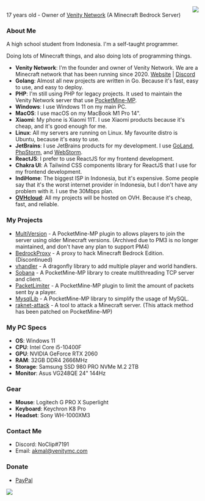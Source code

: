 <img src="https://github-readme-stats.vercel.app/api?username=AkmalFairuz&theme=vue&show_icons=true&count_private=true&include_all_commits=true" align="right"/>

17 years old - Owner of [Venity Network](https://github.com/VenityNetwork) (A Minecraft Bedrock Server)

### About Me

A high school student from Indonesia. I'm a self-taught programmer.

Doing lots of Minecraft things, and also doing lots of programming things.

- **Venity Network**: I'm the founder and owner of Venity Network. We are a Minecraft network that has been running since 2020. [Website](https://venitymc.com) | [Discord](https://venitymc.com/discord)
- **Golang**: Almost all new projects are written in Go. Because it's fast, easy to use, and easy to deploy.
- **PHP**: I'm still using PHP for legacy projects. It used to maintain the Venity Network server that use [PocketMine-MP](https://github.com/pmmp/PocketMine-MP).
- **Windows**: I use Windows 11 on my main PC.
- **MacOS**: I use macOS on my MacBook M1 Pro 14".
- **Xiaomi**: My phone is Xiaomi 11T. I use Xiaomi products because it's cheap, and it's good enough for me.
- **Linux**: All my servers are running on Linux. My favourite distro is Ubuntu, because it's easy to use.
- **JetBrains**: I use JetBrains products for my development. I use [GoLand](https://www.jetbrains.com/go/), [PhpStorm](https://www.jetbrains.com/phpstorm/), and [WebStorm](https://www.jetbrains.com/webstorm/).
- **ReactJS**: I prefer to use ReactJS for my frontend development.
- **Chakra UI**: A Tailwind CSS components library for ReactJS that I use for my frontend development.
- **IndiHome**: The biggest ISP in Indonesia, but it's expensive. Some people say that it's the worst internet provider in Indonesia, but I don't have any problem with it. I use the 30Mbps plan.  
- **[OVHcloud](https://ovh.com)**: All my projects will be hosted on OVH. Because it's cheap, fast, and reliable.

### My Projects
- [MultiVersion](https://github.com/AkmalFairuz/MultiVersion) - A PocketMine-MP plugin to allows players to join the server using older Minecraft versions. (Archived due to PM3 is no longer maintained, and don't have any plan to support PM4)
- [BedrockProxy](https://github.com/AkmalFairuz/BedrockProxy) - A proxy to hack Minecraft Bedrock Edition. (Discontinued)
- [vhandler](https://github.com/VenityNetwork/vhandler) - A dragonfly library to add multiple player and world handlers.
- [Sobana](https://github.com/AkmalFairuz/Sobana) - A PocketMine-MP library to create multithreading TCP server and client.
- [PacketLimiter](https://github.com/AkmalFairuz/PacketLimiter) - A PocketMine-MP plugin to limit the amount of packets sent by a player.
- [MysqlLib](https://github.com/VenityNetwork/MysqlLib) - A PocketMine-MP library to simplify the usage of MySQL.
- [raknet-attack](https://github.com/AkmalFairuz/raknet-attack) - A tool to attack a Minecraft server. (This attack method has been patched on PocketMine-MP)

### My PC Specs

- **OS**: Windows 11
- **CPU**: Intel Core i5-10400F
- **GPU**: NVIDIA GeForce RTX 2060
- **RAM**: 32GB DDR4 2666MHz
- **Storage**: Samsung SSD 980 PRO NVMe M.2 2TB
- **Monitor**: Asus VG248QE 24" 144Hz

### Gear
- **Mouse**: Logitech G PRO X Superlight
- **Keyboard**: Keychron K8 Pro 
- **Headset**: Sony WH-1000XM3

### Contact Me
- Discord: NoClip#7191
- Email: akmal@venitymc.com

### Donate
- [PayPal](https://paypal.me/akmalfairuz)

<img src="https://github-readme-stats.vercel.app/api/top-langs/?username=AkmalFairuz&hide=shell,css&layout=compact"/>
